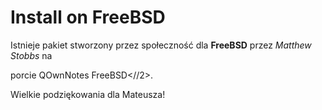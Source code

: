 # Install on FreeBSD

Istnieje pakiet stworzony przez społeczność dla **FreeBSD** przez *Matthew Stobbs* na

 porcie QOwnNotes FreeBSD<//2>.</p> 

Wielkie podziękowania dla Mateusza!
